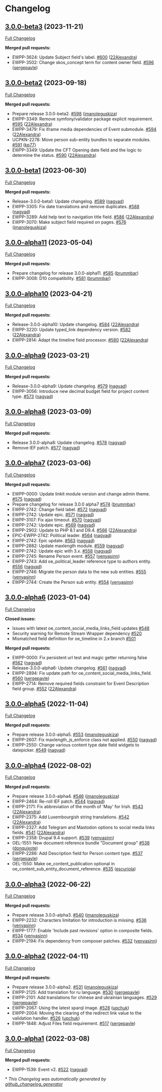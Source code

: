 # Changelog

## [3.0.0-beta3](https://github.com/openeuropa/oe_content/tree/3.0.0-beta3) (2023-11-21)

[Full Changelog](https://github.com/openeuropa/oe_content/compare/3.0.0-beta2...3.0.0-beta3)

**Merged pull requests:**

- EWPP-3624: Update Subject field's label. [\#600](https://github.com/openeuropa/oe_content/pull/600) ([22Alexandra](https://github.com/22Alexandra))
- EWPP-3502: Change skos\_concept term for content owner field. [\#596](https://github.com/openeuropa/oe_content/pull/596) ([sergepavle](https://github.com/sergepavle))

## [3.0.0-beta2](https://github.com/openeuropa/oe_content/tree/3.0.0-beta2) (2023-09-18)

[Full Changelog](https://github.com/openeuropa/oe_content/compare/3.0.0-beta1...3.0.0-beta2)

**Merged pull requests:**

- Prepare release 3.0.0-beta2. [\#598](https://github.com/openeuropa/oe_content/pull/598) ([imanoleguskiza](https://github.com/imanoleguskiza))
- EWPP-3349: Remove symfony/validator package explicit requirement. [\#595](https://github.com/openeuropa/oe_content/pull/595) ([22Alexandra](https://github.com/22Alexandra))
- EWPP-3479: Fix iframe media dependencies of Event submodule. [\#594](https://github.com/openeuropa/oe_content/pull/594) ([22Alexandra](https://github.com/22Alexandra))
- UCPKN-2278: Move person sub-entity bundles to separate modules. [\#591](https://github.com/openeuropa/oe_content/pull/591) ([kp77](https://github.com/kp77))
- EWPP-3349: Update the CFT Opening date field and the logic to determine the status. [\#590](https://github.com/openeuropa/oe_content/pull/590) ([22Alexandra](https://github.com/22Alexandra))

## [3.0.0-beta1](https://github.com/openeuropa/oe_content/tree/3.0.0-beta1) (2023-06-30)

[Full Changelog](https://github.com/openeuropa/oe_content/compare/3.0.0-alpha11...3.0.0-beta1)

**Merged pull requests:**

- Release-3.0.0-beta1: Update changelog. [\#589](https://github.com/openeuropa/oe_content/pull/589) ([nagyad](https://github.com/nagyad))
- EWPP-3305: Fix date translations and remove duplicates. [\#588](https://github.com/openeuropa/oe_content/pull/588) ([nagyad](https://github.com/nagyad))
- EWPP-3289: Add help text to navigation title field. [\#586](https://github.com/openeuropa/oe_content/pull/586) ([22Alexandra](https://github.com/22Alexandra))
- EWPP-3070: Make subject field required on pages. [\#576](https://github.com/openeuropa/oe_content/pull/576) ([imanoleguskiza](https://github.com/imanoleguskiza))

## [3.0.0-alpha11](https://github.com/openeuropa/oe_content/tree/3.0.0-alpha11) (2023-05-04)

[Full Changelog](https://github.com/openeuropa/oe_content/compare/3.0.0-alpha10...3.0.0-alpha11)

**Merged pull requests:**

- Prepare changelog for release 3.0.0-alpha11. [\#585](https://github.com/openeuropa/oe_content/pull/585) ([brummbar](https://github.com/brummbar))
- EWPP-3008: D10 compatibility. [\#581](https://github.com/openeuropa/oe_content/pull/581) ([brummbar](https://github.com/brummbar))

## [3.0.0-alpha10](https://github.com/openeuropa/oe_content/tree/3.0.0-alpha10) (2023-04-21)

[Full Changelog](https://github.com/openeuropa/oe_content/compare/3.0.0-alpha9...3.0.0-alpha10)

**Merged pull requests:**

- Release-3.0.0-alpha10: Update changelog. [\#584](https://github.com/openeuropa/oe_content/pull/584) ([22Alexandra](https://github.com/22Alexandra))
- EWPP-3220: Update typed\_link dependency version. [\#582](https://github.com/openeuropa/oe_content/pull/582) ([22Alexandra](https://github.com/22Alexandra))
- EWPP-2814: Adapt the timeline field processor. [\#580](https://github.com/openeuropa/oe_content/pull/580) ([22Alexandra](https://github.com/22Alexandra))

## [3.0.0-alpha9](https://github.com/openeuropa/oe_content/tree/3.0.0-alpha9) (2023-03-21)

[Full Changelog](https://github.com/openeuropa/oe_content/compare/3.0.0-alpha8...3.0.0-alpha9)

**Merged pull requests:**

- Release-3.0.0-alpha9: Update changelog. [\#579](https://github.com/openeuropa/oe_content/pull/579) ([nagyad](https://github.com/nagyad))
- EWPP-3056: Introduce new decimal budget field for project content type. [\#573](https://github.com/openeuropa/oe_content/pull/573) ([nagyad](https://github.com/nagyad))

## [3.0.0-alpha8](https://github.com/openeuropa/oe_content/tree/3.0.0-alpha8) (2023-03-09)

[Full Changelog](https://github.com/openeuropa/oe_content/compare/3.0.0-alpha7...3.0.0-alpha8)

**Merged pull requests:**

- Release 3.0.0-alpha8: Update changelog. [\#578](https://github.com/openeuropa/oe_content/pull/578) ([nagyad](https://github.com/nagyad))
- Remove IEF patch. [\#577](https://github.com/openeuropa/oe_content/pull/577) ([nagyad](https://github.com/nagyad))

## [3.0.0-alpha7](https://github.com/openeuropa/oe_content/tree/3.0.0-alpha7) (2023-03-06)

[Full Changelog](https://github.com/openeuropa/oe_content/compare/3.0.0-alpha6...3.0.0-alpha7)

**Merged pull requests:**

- EWPP-0000: Update linkit module version and change admin theme. [\#575](https://github.com/openeuropa/oe_content/pull/575) ([nagyad](https://github.com/nagyad))
- Prepare changelog for release 3.0.0 alpha7 [\#574](https://github.com/openeuropa/oe_content/pull/574) ([brummbar](https://github.com/brummbar))
- EWPP-2742: Change field label. [\#572](https://github.com/openeuropa/oe_content/pull/572) ([nagyad](https://github.com/nagyad))
- EWPP-2742: Update epic. [\#571](https://github.com/openeuropa/oe_content/pull/571) ([nagyad](https://github.com/nagyad))
- EWPP-3107: Fix ajax timeout. [\#570](https://github.com/openeuropa/oe_content/pull/570) ([nagyad](https://github.com/nagyad))
- EWPP-2742: Update epic. [\#569](https://github.com/openeuropa/oe_content/pull/569) ([nagyad](https://github.com/nagyad))
- EWPP-2902: Update to PHP 8.1 and D9.4. [\#566](https://github.com/openeuropa/oe_content/pull/566) ([22Alexandra](https://github.com/22Alexandra))
- EPIC-EWPP-2742: Political leader. [\#564](https://github.com/openeuropa/oe_content/pull/564) ([nagyad](https://github.com/nagyad))
- EWPP-2742: Epic update. [\#563](https://github.com/openeuropa/oe_content/pull/563) ([nagyad](https://github.com/nagyad))
- EWPP-2882: Update maxlength module. [\#559](https://github.com/openeuropa/oe_content/pull/559) ([nagyad](https://github.com/nagyad))
- EWPP-2742: Update epic with 3.x. [\#558](https://github.com/openeuropa/oe_content/pull/558) ([nagyad](https://github.com/nagyad))
- EWPP-2745: Rename Person event. [\#557](https://github.com/openeuropa/oe_content/pull/557) ([yenyasinn](https://github.com/yenyasinn))
- EWPP-2743: Add oe\_political\_leader reference type to authors entity. [\#556](https://github.com/openeuropa/oe_content/pull/556) ([nagyad](https://github.com/nagyad))
- EWPP-2746: Migrate the person data to the new sub entities. [\#555](https://github.com/openeuropa/oe_content/pull/555) ([yenyasinn](https://github.com/yenyasinn))
- EWPP-2744: Create the Person sub entity. [\#554](https://github.com/openeuropa/oe_content/pull/554) ([yenyasinn](https://github.com/yenyasinn))

## [3.0.0-alpha6](https://github.com/openeuropa/oe_content/tree/3.0.0-alpha6) (2023-01-04)

[Full Changelog](https://github.com/openeuropa/oe_content/compare/3.0.0-alpha5...3.0.0-alpha6)

**Closed issues:**

- Issues with latest oe\_content\_social\_media\_links\_field updates [\#548](https://github.com/openeuropa/oe_content/issues/548)
- Security warning for Remote Stream Wrapper dependency  [\#520](https://github.com/openeuropa/oe_content/issues/520)
- Mismatched field definition for oe\_timeline in 2.x branch [\#501](https://github.com/openeuropa/oe_content/issues/501)

**Merged pull requests:**

- EWPP-0000: Fix persistent url test and magic getter returning false [\#562](https://github.com/openeuropa/oe_content/pull/562) ([nagyad](https://github.com/nagyad))
- Release-3.0.0-alpha6: Update changelog. [\#561](https://github.com/openeuropa/oe_content/pull/561) ([nagyad](https://github.com/nagyad))
- EWPP-2894: Fix update path for oe\_content\_social\_media\_links\_field. [\#560](https://github.com/openeuropa/oe_content/pull/560) ([sergepavle](https://github.com/sergepavle))
- EWPP-2714: Remove required fields constraint for Event Description field group. [\#552](https://github.com/openeuropa/oe_content/pull/552) ([22Alexandra](https://github.com/22Alexandra))

## [3.0.0-alpha5](https://github.com/openeuropa/oe_content/tree/3.0.0-alpha5) (2022-11-04)

[Full Changelog](https://github.com/openeuropa/oe_content/compare/3.0.0-alpha4...3.0.0-alpha5)

**Merged pull requests:**

- Prepare release 3.0.0-alpha5. [\#553](https://github.com/openeuropa/oe_content/pull/553) ([imanoleguskiza](https://github.com/imanoleguskiza))
- EWPP-2607: Fix maxlength\_js\_enforce class not applied. [\#550](https://github.com/openeuropa/oe_content/pull/550) ([nagyad](https://github.com/nagyad))
- EWPP-2550: Change various content type date field widgets to datepicker. [\#549](https://github.com/openeuropa/oe_content/pull/549) ([nagyad](https://github.com/nagyad))

## [3.0.0-alpha4](https://github.com/openeuropa/oe_content/tree/3.0.0-alpha4) (2022-08-02)

[Full Changelog](https://github.com/openeuropa/oe_content/compare/3.0.0-alpha3...3.0.0-alpha4)

**Merged pull requests:**

- Prepare release 3.0.0-alpha4. [\#546](https://github.com/openeuropa/oe_content/pull/546) ([imanoleguskiza](https://github.com/imanoleguskiza))
- EWPP-2464: Re-roll IEF patch. [\#544](https://github.com/openeuropa/oe_content/pull/544) ([nagyad](https://github.com/nagyad))
- EWPP-2171: Fix abbreviation of the month of 'May' for Irish. [\#543](https://github.com/openeuropa/oe_content/pull/543) ([22Alexandra](https://github.com/22Alexandra))
- EWPP-2375: Add Luxembourgish string translations. [\#542](https://github.com/openeuropa/oe_content/pull/542) ([22Alexandra](https://github.com/22Alexandra))
- EWPP-2327: Add Telegram and Mastodon options to social media links fields. [\#541](https://github.com/openeuropa/oe_content/pull/541) ([22Alexandra](https://github.com/22Alexandra))
- EWPP-2358: Drupal 9.4 support. [\#539](https://github.com/openeuropa/oe_content/pull/539) ([yenyasinn](https://github.com/yenyasinn))
- OEL-1551: New document reference bundle "Document group" [\#538](https://github.com/openeuropa/oe_content/pull/538) ([donquixote](https://github.com/donquixote))
- EWPP-2286: Add Description field for Person content type. [\#537](https://github.com/openeuropa/oe_content/pull/537) ([sergepavle](https://github.com/sergepavle))
- OEL-1550: Make oe\_content\_publication optional in oe\_content\_sub\_entity\_document\_reference. [\#535](https://github.com/openeuropa/oe_content/pull/535) ([escuriola](https://github.com/escuriola))

## [3.0.0-alpha3](https://github.com/openeuropa/oe_content/tree/3.0.0-alpha3) (2022-06-22)

[Full Changelog](https://github.com/openeuropa/oe_content/compare/3.0.0-alpha2...3.0.0-alpha3)

**Merged pull requests:**

- Prepare release 3.0.0-alpha3. [\#540](https://github.com/openeuropa/oe_content/pull/540) ([imanoleguskiza](https://github.com/imanoleguskiza))
- EWPP-2232: Characters limitation for introduction is missing. [\#536](https://github.com/openeuropa/oe_content/pull/536) ([yenyasinn](https://github.com/yenyasinn))
- EWPP-1777: Enable 'Include past revisions' option in composite fields. [\#534](https://github.com/openeuropa/oe_content/pull/534) ([yenyasinn](https://github.com/yenyasinn))
- EWPP-2194: Fix dependency from composer patches. [\#532](https://github.com/openeuropa/oe_content/pull/532) ([yenyasinn](https://github.com/yenyasinn))

## [3.0.0-alpha2](https://github.com/openeuropa/oe_content/tree/3.0.0-alpha2) (2022-04-11)

[Full Changelog](https://github.com/openeuropa/oe_content/compare/3.0.0-alpha1...3.0.0-alpha2)

**Merged pull requests:**

- Prepare release 3.0.0-alpha2. [\#531](https://github.com/openeuropa/oe_content/pull/531) ([imanoleguskiza](https://github.com/imanoleguskiza))
- EWPP-2125: Add translation for ru language. [\#530](https://github.com/openeuropa/oe_content/pull/530) ([sergepavle](https://github.com/sergepavle))
- EWPP-2101: Add translations for chinese and ukrainian languages. [\#529](https://github.com/openeuropa/oe_content/pull/529) ([sergepavle](https://github.com/sergepavle))
- EWPP-2067: Using the latest sparql image. [\#528](https://github.com/openeuropa/oe_content/pull/528) ([upchuk](https://github.com/upchuk))
- EWPP-2004: Moving the clearing of the redirect link value to the validation handler. [\#526](https://github.com/openeuropa/oe_content/pull/526) ([upchuk](https://github.com/upchuk))
- EWPP-1848: Adjust Files field requirement. [\#517](https://github.com/openeuropa/oe_content/pull/517) ([sergepavle](https://github.com/sergepavle))

## [3.0.0-alpha1](https://github.com/openeuropa/oe_content/tree/3.0.0-alpha1) (2022-03-08)

[Full Changelog](https://github.com/openeuropa/oe_content/compare/2.8.0...3.0.0-alpha1)

**Merged pull requests:**

- EWPP-1539: Event v2. [\#522](https://github.com/openeuropa/oe_content/pull/522) ([nagyad](https://github.com/nagyad))



\* *This Changelog was automatically generated by [github_changelog_generator](https://github.com/github-changelog-generator/github-changelog-generator)*

